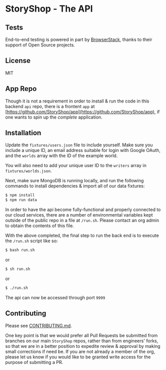 # StoryShop - The API

## Tests

End-to-end testing is powered in part by [BrowserStack](https://www.browserstack.com/), thanks to their support of Open Source projects.

## License

MIT

## App Repo

Though it is not a requirement in order to install & run the code in this backend `api` repo, there is a frontent `app` at [https://github.com/StoryShop/app](https://github.com/StoryShop/app), if one wants to spin up the _complete_ application.

## Installation

Update the `fixtures/users.json` file to include yourself. Make sure you include a unique ID, an email address suitable for login with Google OAuth, and the `worlds` array with the ID of the example world.

You will also need to add your unique user ID to the `writers` array in `fixtures/worlds.json`.

Next, make sure MongoDB is running locally, and run the following commands to install dependencies & import all of our data fixtures:

```bash
$ npm install
$ npm run data
```

In order to have the api become fully-functional and properly connected to our cloud services, there are a number of environmental variables kept outside of the public repo in a file at `/run.sh`. Please contact an org admin to obtain the contents of this file.

With the above completed, the final step to run the back end is to execute the `/run.sh` script like so:

```bash
$ bash run.sh
```
or
```bash
$ sh run.sh
```
or
```bash
$ ./run.sh
```

The api can now be accessed through port `9999`

## Contributing

Please see [CONTRIBUTING.md](CONTRIBUTING.md).

One key point is that we would prefer all Pull Requests be submitted from branches on our main `StoryShop` repos, rather than from engineers' forks, so that we are in a better position to expedite review & approval by making small corrections if need be. If you are not already a member of the org, please let us know if you would like to be granted write access for the purpose of submitting a PR.